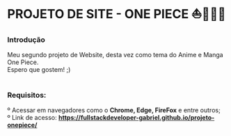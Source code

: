 # PROJETO DE SITE - ONE PIECE ⛵🌊🏴‍☠️

<h3>Introdução</h3>
Meu segundo projeto de Website, desta vez como tema do Anime e Manga One Piece. <br>
Espero que gostem! ;)

# <h3>Requisitos: <br>
º Acessar em navegadores como o <strong>Chrome, Edge, FireFox</strong> e entre outros; <br>
º Link de acesso: <strong>https://fullstackdeveloper-gabriel.github.io/projeto-onepiece/</strong>
</h3>
